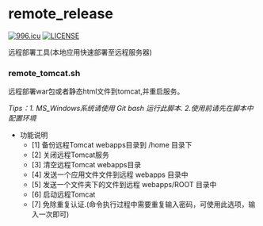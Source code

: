 # remote_release 
<a href="https://996.icu"><img src="https://img.shields.io/badge/link-996.icu-red.svg" alt="996.icu" /></a>
[![LICENSE](https://img.shields.io/badge/license-Anti%20996-blue.svg)](https://github.com/yangb92/remote_release/raw/master/LICENSE)  

远程部署工具(本地应用快速部署至远程服务器)

### remote_tomcat.sh
远程部署war包或者静态html文件到tomcat,并重启服务。

*Tips：1. MS_Windows系统请使用 Git bash 运行此脚本. 2.使用前请先在脚本中配置环境*

* 功能说明
  * [1] 备份远程Tomcat webapps目录到 /home 目录下
  * [2] 关闭远程Tomcat服务
  * [3] 清空远程Tomcat webapps目录
  * [4] 发送一个应用文件文件到远程 webapps 目录中
  * [5] 发送一个文件夹下的文件到远程 webapps/ROOT 目录中
  * [6] 启动远程Tomcat
  * [7] 免除重复认证.(命令执行过程中需要重复输入密码，可使用此选项，输入一次即可)

